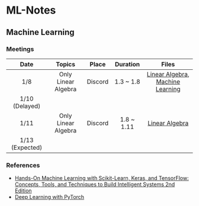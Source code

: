 # ML-Notes

## Machine Learning

### Meetings

|       Date      |        Topics       |  Place  |  Duration  |                                                                                                                 Files                                                                                                                |
|:---------------:|:-------------------:|:-------:|:----------:|:------------------------------------------------------------------------------------------------------------------------------------------------------------------------------------------------------------------------------------:|
|       1/8       | Only Linear Algebra | Discord |  1.3 ~ 1.8 | [Linear Algebra](https://github.com/enfycius/ML-Notes/blob/main/Linear%20Algebra/1.8/Linear_Algebra__1_8_.pdf), [Machine Learning](https://github.com/enfycius/ML-Notes/blob/main/Machine%20Learning/1.8/Machine_Learning__1_8_.pdf) |
|  1/10 (Delayed) |                     |         |            |                                                                                                                                                                                                                                      |
|       1/11      | Only Linear Algebra | Discord | 1.8 ~ 1.11 |                                                           [Linear Algebra](https://github.com/enfycius/ML-Notes/blob/main/Linear%20Algebra/1.11/Linear_Algebra__1_11_.pdf)                                                           |
| 1/13 (Expected) |                     |         |            |                                                                                                                                                                                                                                      |

### References

* [Hands-On Machine Learning with Scikit-Learn, Keras, and TensorFlow: Concepts, Tools, and Techniques to Build Intelligent Systems 2nd Edition](https://www.amazon.com/Hands-Machine-Learning-Scikit-Learn-TensorFlow/dp/1492032646)
* [Deep Learning with PyTorch](https://www.manning.com/books/deep-learning-with-pytorch)
